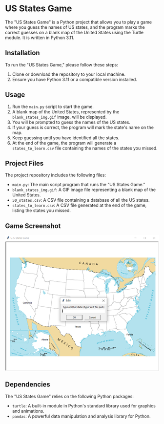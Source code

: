 # US States Game

The "US States Game" is a Python project that allows you to play a game where you guess the names of US states, 
and the program marks the correct guesses on a blank map of the United States using the Turtle module. It is written in Python 3.11.

## Installation

To run the "US States Game," please follow these steps:

1. Clone or download the repository to your local machine.
2. Ensure you have Python 3.11 or a compatible version installed.


## Usage

1. Run the `main.py` script to start the game.
2. A blank map of the United States, represented by the `blank_states_img.gif` image, will be displayed. 
3. You will be prompted to guess the names of the US states. 
4. If your guess is correct, the program will mark the state's name on the map. 
5. Keep guessing until you have identified all the states. 
6. At the end of the game, the program will generate a `states_to_learn.csv` file containing the names of the states you missed.

## Project Files

The project repository includes the following files:

- `main.py`: The main script program that runs the "US States Game."
- `blank_states_img.gif`: A GIF image file representing a blank map of the United States.
- `50_states.csv`: A CSV file containing a database of all the US states.
- `states_to_learn.csv`: A CSV file generated at the end of the game, listing the states you missed.

## Game Screenshot

![Game Screenshot](screenshot.png)


## Dependencies

The "US States Game" relies on the following Python packages:

- `turtle`: A built-in module in Python's standard library used for graphics and animations.
- `pandas`: A powerful data manipulation and analysis library for Python.
